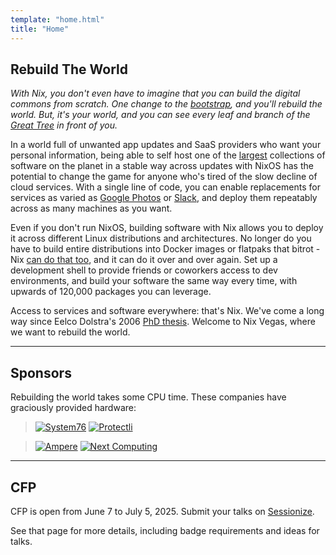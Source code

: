 ```yaml
---
template: "home.html"
title: "Home"
---
```


## Rebuild The World

_With Nix, you don't even have to imagine that you can build the digital commons from scratch. One change to the [bootstrap](https://github.com/NixOS/nixpkgs/blob/master/pkgs/stdenv/linux/stdenv-bootstrap-tools.nix), and you'll rebuild the world. But, it's your world, and you can see every leaf and branch of the [Great Tree](https://github.com/NixOS/nixpkgs/) in front of you._

In a world full of unwanted app updates and SaaS providers who want your personal information, being able to self host one of the [largest](https://search.nixos.org/packages) collections of software on the planet in a stable way across updates with NixOS has the potential to change the game for anyone who's tired of the slow decline of cloud services. With a single line of code, you can enable replacements for services as varied as [Google Photos](https://search.nixos.org/options?channel=25.05&show=services.immich.enable&from=0&size=50&sort=relevance&type=packages&query=immich) or [Slack](https://search.nixos.org/options?channel=25.05&show=services.mattermost.enable&from=0&size=50&sort=relevance&type=packages&query=mattermost), and deploy them repeatably across as many machines as you want.

Even if you don't run NixOS, building software with Nix allows you to deploy it across different Linux distributions and architectures. No longer do you have to build entire distributions into Docker images or flatpaks that bitrot - Nix [can do that too](https://ryantm.github.io/nixpkgs/builders/images/dockertools/), and it can do it over and over again. Set up a development shell to provide friends or coworkers access to dev environments, and build your software the same way every time, with upwards of 120,000 packages you can leverage.

Access to services and software everywhere: that's Nix. We've come a long way since Eelco Dolstra's 2006 [PhD thesis](https://edolstra.github.io/pubs/phd-thesis.pdf). Welcome to Nix Vegas, where we want to rebuild the world.

---

## Sponsors

Rebuilding the world takes some CPU time. These companies have graciously provided hardware:

>[![System76](/img/sponsors/System76.svg)](https://system76.com/)
>[![Protectli](/img/sponsors/Protectli.png)](https://protectli.com/)

>[![Ampere](/img/sponsors/Ampere.svg)](https://amperecomputing.com)
>[![Next Computing](/img/sponsors/NextComputing.png)](https://solutions.nextcomputing.com/)

---

## CFP

CFP is open from June 7 to July 5, 2025. Submit your talks on [Sessionize](https://sessionize.com/NixVegas).

See that page for more details, including badge requirements and ideas for talks.

